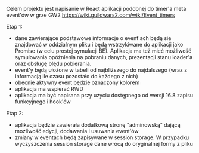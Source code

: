 Celem projektu jest napisanie w React aplikacji podobnej do timer'a meta event'ów w grze GW2
https://wiki.guildwars2.com/wiki/Event_timers

Etap 1:
- dane zawierające podstawowe informacje o event'ach będą się znajdować w oddzialnym pliku i będą wstrzykiwane do aplikacji jako Promise (w celu prostej symulacji BE). Aplikacja ma też mieć możliwość symulowania opóźnienia na pobraniu danych, prezentacji stanu loader'a oraz obsługę błędu pobierania.
- event'y będą ułożone w tabeli od najbliższego do najdalszego (wraz z informacją ile czasu pozostało do każdego z nich)
- obecnie aktywny event będzie oznaczony kolorem
- aplikacja ma wspierać RWD
- aplikacja ma być napisana przy użyciu dostępnego od wersji 16.8 zapisu funkcyjnego i hook'ów

Etap 2:
- aplikacja będzie zawierała dodatkową stronę "adminowską" dającą możliwość edycji, dodawania i usuwania event'ów
- zmiany w eventach będą zapisywane w session storage. W przypadku wyczyszczenia session storage dane wrócą do oryginalnej formy z pliku
